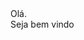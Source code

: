 <!DOCTYPE html>
<html lang="en">
  <head>
    Olá.

  </head>
  <body>
    <main>
    </main>
   Seja bem vindo
  </body>
</html>

